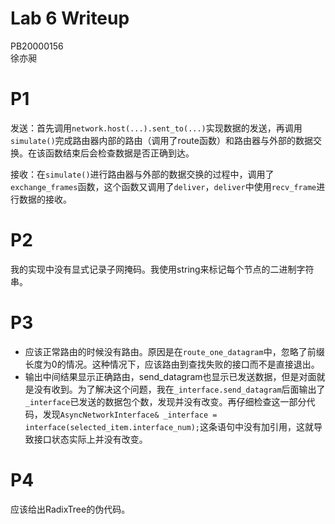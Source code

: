 Lab 6 Writeup
=============

PB20000156  
徐亦昶

# P1
发送：首先调用`network.host(...).sent_to(...)`实现数据的发送，再调用`simulate()`完成路由器内部的路由（调用了route函数）和路由器与外部的数据交换。在该函数结束后会检查数据是否正确到达。

接收：在`simulate()`进行路由器与外部的数据交换的过程中，调用了`exchange_frames`函数，这个函数又调用了`deliver`，`deliver`中使用`recv_frame`进行数据的接收。
# P2
我的实现中没有显式记录子网掩码。我使用string来标记每个节点的二进制字符串。
# P3
* 应该正常路由的时候没有路由。原因是在`route_one_datagram`中，忽略了前缀长度为0的情况。这种情况下，应该路由到查找失败的接口而不是直接退出。
* 输出中间结果显示正确路由，send_datagram也显示已发送数据，但是对面就是没有收到。为了解决这个问题，我在`_interface.send_datagram`后面输出了`_interface`已发送的数据包个数，发现并没有改变。再仔细检查这一部分代码，发现`AsyncNetworkInterface& _interface = interface(selected_item.interface_num);`这条语句中没有加引用，这就导致接口状态实际上并没有改变。
# P4
应该给出RadixTree的伪代码。